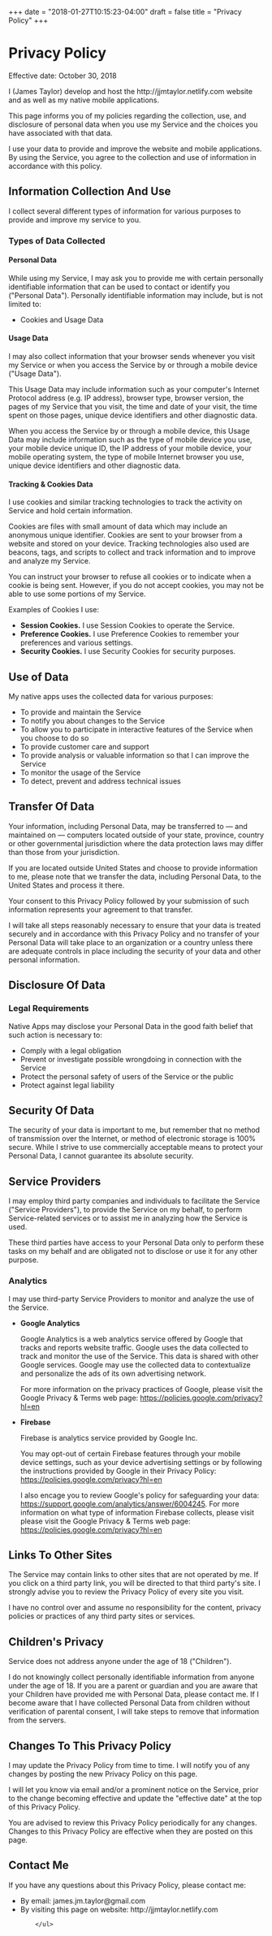 +++
date = "2018-01-27T10:15:23-04:00"
draft = false
title = "Privacy Policy"
+++
<h1>Privacy Policy</h1>


<p>Effective date: October 30, 2018</p>


<p>I (James Taylor) develop and host the http://jjmtaylor.netlify.com website and as well as my native mobile applications.</p>

<p>This page informs you of my policies regarding the collection, use, and disclosure of personal data when you use my Service and the choices you have associated with that data.

<p>I use your data to provide and improve the website and mobile applications. By using the Service, you agree to the collection and use of information in accordance with this policy.</p>


<h2>Information Collection And Use</h2>

<p>I collect several different types of information for various purposes to provide and improve my service to you.</p>

<h3>Types of Data Collected</h3>

<h4>Personal Data</h4>

<p>While using my Service, I may ask you to provide me with certain personally identifiable information that can be used to contact or identify you ("Personal Data"). Personally identifiable information may include, but is not limited to:</p>

<ul>
<li>Cookies and Usage Data</li>
</ul>

<h4>Usage Data</h4>

<p>I may also collect information that your browser sends whenever you visit my Service or when you access the Service by or through a mobile device ("Usage Data").</p>
<p>This Usage Data may include information such as your computer's Internet Protocol address (e.g. IP address), browser type, browser version, the pages of my Service that you visit, the time and date of your visit, the time spent on those pages, unique device identifiers and other diagnostic data.</p>
<p>When you access the Service by or through a mobile device, this Usage Data may include information such as the type of mobile device you use, your mobile device unique ID, the IP address of your mobile device, your mobile operating system, the type of mobile Internet browser you use, unique device identifiers and other diagnostic data.</p>

<h4>Tracking & Cookies Data</h4>
<p>I use cookies and similar tracking technologies to track the activity on  Service and hold certain information.</p>
<p>Cookies are files with small amount of data which may include an anonymous unique identifier. Cookies are sent to your browser from a website and stored on your device. Tracking technologies also used are beacons, tags, and scripts to collect and track information and to improve and analyze my Service.</p>
<p>You can instruct your browser to refuse all cookies or to indicate when a cookie is being sent. However, if you do not accept cookies, you may not be able to use some portions of my Service.</p>
<p>Examples of Cookies I use:</p>
<ul>
    <li><strong>Session Cookies.</strong> I use Session Cookies to operate the Service.</li>
    <li><strong>Preference Cookies.</strong> I use Preference Cookies to remember your preferences and various settings.</li>
    <li><strong>Security Cookies.</strong> I use Security Cookies for security purposes.</li>
</ul>

<h2>Use of Data</h2>
    
<p>My native apps uses the collected data for various purposes:</p>    
<ul>
    <li>To provide and maintain the Service</li>
    <li>To notify you about changes to the Service</li>
    <li>To allow you to participate in interactive features of the Service when you choose to do so</li>
    <li>To provide customer care and support</li>
    <li>To provide analysis or valuable information so that I can improve the Service</li>
    <li>To monitor the usage of the Service</li>
    <li>To detect, prevent and address technical issues</li>
</ul>

<h2>Transfer Of Data</h2>
<p>Your information, including Personal Data, may be transferred to — and maintained on — computers located outside of your state, province, country or other governmental jurisdiction where the data protection laws may differ than those from your jurisdiction.</p>
<p>If you are located outside United States and choose to provide information to me, please note that we transfer the data, including Personal Data, to the United States and process it there.</p>
<p>Your consent to this Privacy Policy followed by your submission of such information represents your agreement to that transfer.</p>
<p>I will take all steps reasonably necessary to ensure that your data is treated securely and in accordance with this Privacy Policy and no transfer of your Personal Data will take place to an organization or a country unless there are adequate controls in place including the security of your data and other personal information.</p>

<h2>Disclosure Of Data</h2>

<h3>Legal Requirements</h3>
<p>Native Apps may disclose your Personal Data in the good faith belief that such action is necessary to:</p>
<ul>
    <li>Comply with a legal obligation</li>
    <li>Prevent or investigate possible wrongdoing in connection with the Service</li>
    <li>Protect the personal safety of users of the Service or the public</li>
    <li>Protect against legal liability</li>
</ul>

<h2>Security Of Data</h2>
<p>The security of your data is important to me, but remember that no method of transmission over the Internet, or method of electronic storage is 100% secure. While I strive to use commercially acceptable means to protect your Personal Data, I cannot guarantee its absolute security.</p>

<h2>Service Providers</h2>
<p>I may employ third party companies and individuals to facilitate the  Service ("Service Providers"), to provide the Service on my behalf, to perform Service-related services or to assist me in analyzing how the  Service is used.</p>
<p>These third parties have access to your Personal Data only to perform these tasks on my behalf and are obligated not to disclose or use it for any other purpose.</p>

<h3>Analytics</h3>
<p>I may use third-party Service Providers to monitor and analyze the use of the Service.</p>    
<ul>
        <li>
        <p><strong>Google Analytics</strong></p>
        <p>Google Analytics is a web analytics service offered by Google that tracks and reports website traffic. Google uses the data collected to track and monitor the use of the Service. This data is shared with other Google services. Google may use the collected data to contextualize and personalize the ads of its own advertising network.</p>
                        <p>For more information on the privacy practices of Google, please visit the Google Privacy & Terms web page: <a href="https://policies.google.com/privacy?hl=en">https://policies.google.com/privacy?hl=en</a></p>
    </li>
            <li>
        <p><strong>Firebase</strong></p>
        <p>Firebase is analytics service provided by Google Inc.</p>
        <p>You may opt-out of certain Firebase features through your mobile device settings, such as your device advertising settings or by following the instructions provided by Google in their Privacy Policy: <a href="https://policies.google.com/privacy?hl=en">https://policies.google.com/privacy?hl=en</a></p>
        <p>I also encage you to review Google's policy for safeguarding your data: <a href="https://support.google.com/analytics/answer/6004245">https://support.google.com/analytics/answer/6004245</a>. For more information on what type of information Firebase collects, please visit please visit the Google Privacy & Terms web page: <a href="https://policies.google.com/privacy?hl=en">https://policies.google.com/privacy?hl=en</a></p>
    </li>
                        </ul>


<h2>Links To Other Sites</h2>
<p> The Service may contain links to other sites that are not operated by me. If you click on a third party link, you will be directed to that third party's site. I strongly advise you to review the Privacy Policy of every site you visit.</p>
<p>I have no control over and assume no responsibility for the content, privacy policies or practices of any third party sites or services.</p>


<h2>Children's Privacy</h2>
<p> Service does not address anyone under the age of 18 ("Children").</p>
<p>I do not knowingly collect personally identifiable information from anyone under the age of 18. If you are a parent or guardian and you are aware that your Children have provided me with Personal Data, please contact me. If I become aware that I have collected Personal Data from children without verification of parental consent, I will take steps to remove that information from the servers.</p>


<h2>Changes To This Privacy Policy</h2>
<p>I may update the Privacy Policy from time to time. I will notify you of any changes by posting the new Privacy Policy on this page.</p>
<p>I will let you know via email and/or a prominent notice on the Service, prior to the change becoming effective and update the "effective date" at the top of this Privacy Policy.</p>
<p>You are advised to review this Privacy Policy periodically for any changes. Changes to this Privacy Policy are effective when they are posted on this page.</p>


<h2>Contact Me</h2>
<p>If you have any questions about this Privacy Policy, please contact me:</p>
<ul>
        <li>By email: james.jm.taylor@gmail.com</li>
            <li>By visiting this page on  website: http://jjmtaylor.netlify.com</li>
      
        </ul>